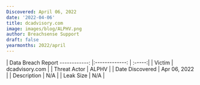 ```yaml
---
Discovered: April 06, 2022
date: '2022-04-06'
title: dcadvisory.com
image: images/blog/ALPHV.png
author: Breachsense Support
draft: false
yearmonths: 2022/april
---
```



| Data Breach Report
------------:   |:-------------:    | :-----:|
| Victim    | dcadvisory.com      | 
| Threat Actor    | ALPHV      | 
| Date Discovered    | Apr 06, 2022      | 
| Description    | N/A      | 
| Leak Size    | N/A      | 


